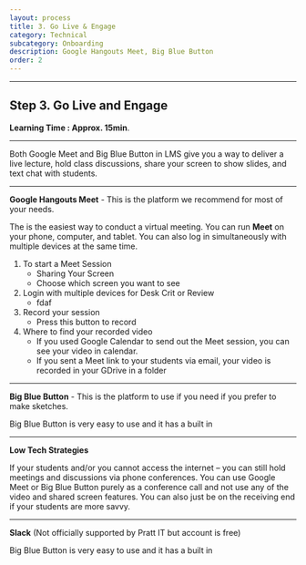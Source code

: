 ```yaml
---
layout: process
title: 3. Go Live & Engage
category: Technical
subcategory: Onboarding
description: Google Hangouts Meet, Big Blue Button
order: 2
---
```


<hr class="homebreak">

## Step 3. Go Live and Engage
**Learning Time : Approx. 15min**.

------

Both Google Meet and Big Blue Button in LMS give you a way to deliver a live lecture, hold class discussions, share your screen to show slides, and text chat with students.

------

<strong id="material">Google Hangouts Meet</strong> - This is the platform we recommend for most of your needs.

The is the easiest way to conduct a virtual meeting. You can run **Meet** on your phone, computer, and tablet. You can also log in simultaneously with multiple devices at the same time. 

1. To start a Meet Session
   - Sharing Your Screen
   - Choose which screen you want to see
2. Login with multiple devices for Desk Crit or Review 
   - fdaf
3. Record your session
   - Press this button  to record
4. Where to find your recorded video
   - If you used Google Calendar to send out the Meet session, you can see your video in calendar.
   - If you sent a Meet link to your students via email, your video is recorded in your GDrive in a folder 

------

<strong id="tooling">Big Blue Button</strong> - This is the platform to use if you need if you prefer to make sketches.

Big Blue Button is very easy to use and it has a built in 



------

<strong id="tooling">Low Tech Strategies</strong>

If your students and/or you cannot access the internet – you can still hold meetings and discussions via phone conferences. You can use Google Meet or Big Blue Button purely as a conference call and not use any of the video and shared screen features. You can also just be on the receiving end if your students are more savvy. 

------

<strong id="tooling">Slack</strong> (Not officially supported by Pratt IT but account is free)

Big Blue Button is very easy to use and it has a built in 